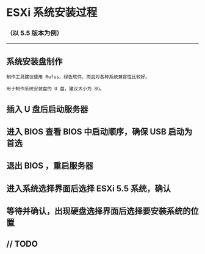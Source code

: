 # ESXi 系统安装过程

### （以 5.5 版本为例）

---

## 系统安装盘制作

    制作工具建议使用 Rufus，绿色软件，而且对各种系统兼容性比较好。

    用于制作系统安装盘的 U 盘，建议大小为 8G。

## 插入 U 盘后启动服务器

## 进入 BIOS 查看 BIOS 中启动顺序，确保 USB 启动为首选

## 退出 BIOS ，重启服务器

## 进入系统选择界面后选择 ESXi 5.5 系统，确认

## 等待并确认，出现硬盘选择界面后选择要安装系统的位置

## // TODO



